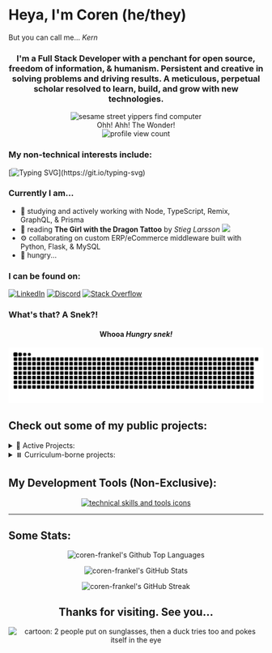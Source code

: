 # Heya, I'm Coren (he/they)

But you can call me... <em>Kern</em>
<h3 align=center>
  I'm a Full Stack Developer with a penchant for open source, freedom of information, & humanism. Persistent and creative in solving problems and driving results. A meticulous, perpetual scholar resolved to learn, build, and grow with new technologies.
</h3>  
<div align="center">
  <img alt="sesame street yippers find computer" src="https://i.giphy.com/media/GsiBgbwZAsWsg/giphy.webp"/>
  <br/>
  <caption>Ohh! Ahh! The Wonder!</caption>
  <br/>
  <img src="https://komarev.com/ghpvc/?username=coren-frankel&label=Profile%20Page%20Loads&color=4CC733&style=for-the-badge" alt="profile view count" />
  <br/>
</div>

### My non-technical interests include:
[![Typing SVG](https://readme-typing-svg.demolab.com/?pause=450&color=F70000&width=790&vCenter=true&lines=Genres:+Horror,+Sci-Fi,+Fantasy,+Satire,+Drama,+Suspense,+Mystery;Isms:+Existentialism,+Absurdism,+Humanism,+Contextualism,+Nihil...+ah+whatever...;All+work+and+no+play+makes+Kern+a+dull+boy...;Games:+Survival-Horror,+Puzzle-Based,+Story-Driven,+Role-Playing;Music:+Prog-Metal,+Lo-Fi,+Hip+Hop,+Alt,+Folk,+Punk,+et+al.)](https://git.io/typing-svg)

### Currently I am...
- 💭 studying and actively working with Node, TypeScript, Remix, GraphQL, & Prisma
- 📖 reading **The Girl with the Dragon Tattoo** by *Stieg Larsson* ![](https://geps.dev/progress/53)
- ⚙️ collaborating on custom ERP/eCommerce middleware built with Python, Flask, & MySQL
- 🍔 hungry...

### I can be found on: 
[![LinkedIn](https://img.shields.io/badge/LinkedIn-0A66C2.svg?style=plastic&logo=linkedin)](https://linkedin.com/in/coren-frankel)
[![Discord](https://img.shields.io/badge/Discord-black?style=plastic&logo=discord&logoColor=white&labelColor=5865F2)](https://discordapp.com/users/uncle_baby_kern#8432)
[![Stack Overflow](https://img.shields.io/badge/-StackOverflow-FE7A16?style=plastic&logo=stack-overflow&logoColor=black&labelColor=white)](https://stackoverflow.com/users/19356052/unclebabykern?tab=profile)

### What's that? A Snek?!

<div align=center>
    <h4>Whooa <em>Hungry snek!</em></h4>
    <picture>
      <source media="(prefers-color-scheme: dark)" srcset="https://raw.githubusercontent.com/coren-frankel/coren-frankel/output/github-contribution-grid-snake-dark.svg">
      <source media="(prefers-color-scheme: light)" srcset="https://raw.githubusercontent.com/coren-frankel/coren-frankel/output/github-contribution-grid-snake.svg">
      <img alt="github contribution grid snake animation" src="https://raw.githubusercontent.com/coren-frankel/coren-frankel/output/github-contribution-grid-snake.svg">
    </picture>
  </div>

## Check out some of my public projects:

<details>
  <summary>🦫 Active Projects:</summary>

  + 📦 [*culinary-unit-abbreviation*](https://www.npmjs.com/package/culinary-unit-abbreviation) - A simple npm library that converts culinary unit strings into their corresponding abbreviations
    - TypeScript/Jest 🃏
    - [*repository*](https://github.com/coren-frankel/culinary-unit-abbreviation)
  + 📝 [*WebDev Flashcards*](https://webdev-flashcards.vercel.app/) - An Open Source Web Developer Study Tool App deployed on Vercel
    - MERN stack (MongoDB, Express, React, Node) ⚛️
    - [*repository*](https://github.com/m-smith15/webdev_flashcards)
  + 🕹️ [*NinjaSweeper*](https://coren-frankel.github.io/NinjaSweeper/) - Minesweeper clone hosted with GitHub Pages
    - Vanilla JavaScript/CSS/HTML  🍦🕸️
    - [*repository*](https://github.com/coren-frankel/NinjaSweeper)
  
</details>
<details>
  <summary>⏸️ Curriculum-borne projects:</summary>
  
  + 🍔 *GetYum* - A User-driven & spoonacular-fueled Recipe-to-Grocery List app with Spotify Web player integration
    - Java/Spring/MySQL/React  ☕️🍃🐬⚛️
    - [*GetYum Repo*](https://github.com/richzarate1997/recipe_routers#readme) 
  + 🌊 VolatilitySurf - Stock Options Volatility Surface Trading Tool 
    - Java/Spring/MySQL  ☕️🍃🐬
    - [VolatilitySurf Repo](https://github.com/coren-frankel/VolatilitySurf)
  + 🤧 *LookAchoo* - Geolocal Sneeze Context App
    - JavaScript/MERN stack (MongoDB, Express, React, Node) ⚛️
    - [*LookAchoo Repo*](https://github.com/coren-frankel/LookAchoo")
  + 🍳 *piqr* - Random Recipe CRUD App
    - Python/Flask/MySQL  🐍🍾🐬
    - [*piqr Repo*](https://github.com/coren-frankel/meal_picker)
  
</details>

## My Development Tools (Non-Exclusive):

<p align=center>
  <a href="https://skillicons.dev">
    <img src="https://skillicons.dev/icons?i=html,css,md,js,ts,py,java,jquery,react,express,remix,flask,spring,npm,pnpm,maven,prisma,graphql,vscode,idea,postman,figma,jest,regex,bootstrap,materialui,nodejs,vite,mysql,mongodb,docker,vercel,aws,gcp,githubactions&perline=7" alt="technical skills and tools icons">
  </a>
</p>
<hr/>

## Some Stats:

<p align="center">
  <img alt="coren-frankel's Github Top Languages" src="https://github-readme-stats.coren-frankel.vercel.app/api/top-langs/?username=coren-frankel&layout=compact&theme=blue-green&show_icons=true&langs_count=6&count-private=true" />
</p>
<p align="center">  
  <img alt="coren-frankel's GitHub Stats" src="https://github-readme-stats.coren-frankel.vercel.app/api?username=coren-frankel&theme=radical&show_icons=true" />
</p>
<p align="center">
  <img src="https://github-readme-streak-stats.herokuapp.com?user=coren-frankel&theme=black-ice&exclude_days=Sun%2CSat" alt="coren-frankel's GitHub Streak" />
</p>

<div align=center>
  
  ## Thanks for visiting. See you...
  
  <img src="https://i.giphy.com/media/GHeV8BGjJAAWk/giphy.webp" alt=" cartoon: 2 people put on sunglasses, then a duck tries too and pokes itself in the eye">
</div>
